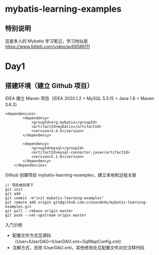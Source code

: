 # mybatis-learning-examples

## 特别说明
这是本人的 Mybatis 学习笔记，学习地址是 https://www.bilibili.com/video/av69586111

# Day1
## 搭建环境（建立 Github 项目）
IDEA 建立 Maven 项目（IDEA 2020.1.2 + MySQL 5.5.15 + Java 1.8 + Maven 3.6.3）
```$xslt
<dependencies>
        <dependency>
            <groupId>org.mybatis</groupId>
            <artifactId>mybatis</artifactId>
            <version>3.4.5</version>
        </dependency>

        <dependency>
            <groupId>mysql</groupId>
            <artifactId>mysql-connector-java</artifactId>
            <version>5.1.6</version>
        </dependency>
    </dependencies>
```
Github 创建项目 mybatis-learning-examples，建立本地和远程关联
```$xslt
// 项目根目录下
git init
git add .
git commit -m"init mybatis-learning-examples"
git remote add origin git@github.com:ccnuacmhdu/mybatis-learning-examples.git
git pull --rebase origin master
git push --set-upstream origin master 
```
入门示例
- 配置文件方式见源码（User+IUserDAO+IUserDAO.xml+SqlMapConfig.xml）
- 注解方式，去除 IUserDAO.xml，其他修改处见配置文件对应注释代码